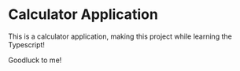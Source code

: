 # Calculator Application

This is a calculator application, making this project while learning the
Typescript!

Goodluck to me!
